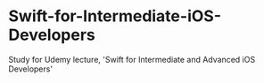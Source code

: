 # Swift-for-Intermediate-iOS-Developers
Study for Udemy lecture, 'Swift for Intermediate and Advanced iOS Developers'
